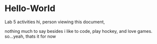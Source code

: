 # Hello-World
Lab 5 activities
hi, person viewing this document,

nothing much to say besides i like to code, play hockey, and love games.
so...yeah, thats it for now
